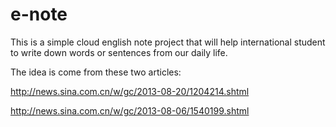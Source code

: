 e-note
======

This is a simple cloud english note project that will help international student to write down words or sentences 
from our daily life.

The idea is come from these two articles:

http://news.sina.com.cn/w/gc/2013-08-20/1204214.shtml

http://news.sina.com.cn/w/gc/2013-08-06/1540199.shtml

